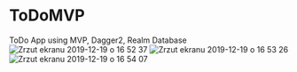 # ToDoMVP
ToDo App using MVP, Dagger2, Realm Database
![Zrzut ekranu 2019-12-19 o 16 52 37](https://user-images.githubusercontent.com/32907234/71188044-86be5400-2280-11ea-9c5b-3da7eaf719fc.png)
![Zrzut ekranu 2019-12-19 o 16 53 26](https://user-images.githubusercontent.com/32907234/71188056-8e7df880-2280-11ea-9bc1-19cf4cd3abf9.png)
![Zrzut ekranu 2019-12-19 o 16 54 07](https://user-images.githubusercontent.com/32907234/71188065-9342ac80-2280-11ea-8843-7a1c4b42c0bf.png)
